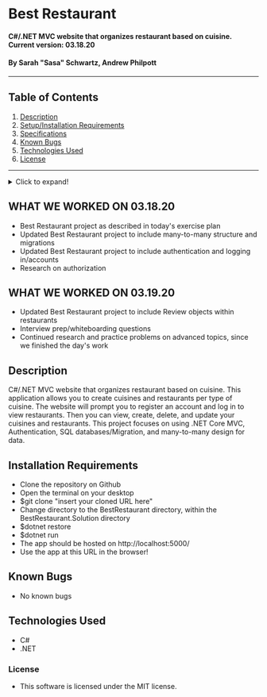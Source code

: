 # Best Restaurant

#### C#/.NET MVC website that organizes restaurant based on cuisine. Current version: 03.18.20

#### By Sarah "Sasa" Schwartz, Andrew Philpott

---

## Table of Contents

1. [Description](#description)
2. [Setup/Installation Requirements](#installation-requirements)
3. [Specifications](#specs)
4. [Known Bugs](#known-bugs)
5. [Technologies Used](#technologies-used)
6. [License](#license)

---

<details>
  <summary>Click to expand!</summary>
| Route Name | URL Path | HTTP Method | Purpose |
| :--------- | :------- | :---------- | :------- |
| Index | / | GET | Homepage: displays welcome message & link to view restaurants |

| Index | /cuisines | GET | Displays list of all cuisines |

| Create | /cuisines/{id} | GET | Offers a form to create a cuisine |

| Create | /cuisines/{id} | POST | Create a new cuisine object |

| Details | /cuisines/{id} | GET | Displays details of a specific cuisine |

| Edit | /cuisines/{id}/edit | GET | Offers form to edit a specific cuisine |

| Update | /cuisines/{id} | PATCH (via POST) | Updates a specific cuisine |

| Destroy | /cuisines/{id} | POST | Deletes a specific cuisine |

| Index | /restaurants | GET | Displays list of all restaurants |

| Create | /restaurants/{id} | GET | Offers a form to create a restaurant |

| Create | /restaurtants/{id} | POST | Create a new restaurant object |

| Details | /restaurtants/{id} | GET | Displays details of a specific object |

| Edit | /restaurtants/{id}/edit | GET | Offers form to edit a specific restaurant |

| Update | /restaurtants/{id} | PATCH (via POST) | Updates a specific restaurant |

| Destroy | /restaurtants/{id} | POST | Deletes a specific restaurant |

</details>

## WHAT WE WORKED ON 03.18.20

- Best Restaurant project as described in today's exercise plan
- Updated Best Restaurant project to include many-to-many structure and migrations
- Updated Best Restaurant project to include authentication and logging in/accounts
- Research on authorization

## WHAT WE WORKED ON 03.19.20

- Updated Best Restaurant project to include Review objects within restaurants
- Interview prep/whiteboarding questions
- Continued research and practice problems on advanced topics, since we finished the day's work

## Description

C#/.NET MVC website that organizes restaurant based on cuisine. This application allows you to create cuisines and restaurants per type of cuisine. The website will prompt you to register an account and log in to view restaurants. Then you can view, create, delete, and update your cuisines and restaurants. This project focuses on using .NET Core MVC, Authentication, SQL databases/Migration, and many-to-many design for data.

## Installation Requirements

- Clone the repository on Github
- Open the terminal on your desktop
- \$git clone "insert your cloned URL here"
- Change directory to the BestRestaurant directory, within the BestRestaurant.Solution directory
- \$dotnet restore
- \$dotnet run
- The app should be hosted on http://localhost:5000/
- Use the app at this URL in the browser!

## Known Bugs

- No known bugs

## Technologies Used

- C#
- .NET

### License

- This software is licensed under the MIT license.
